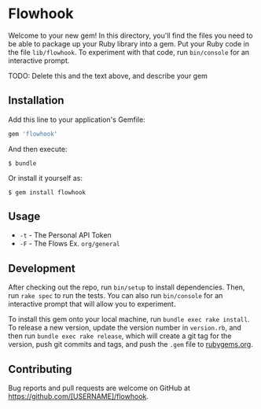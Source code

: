 # Flowhook

Welcome to your new gem! In this directory, you'll find the files you need to be able to package up your Ruby library into a gem. Put your Ruby code in the file `lib/flowhook`. To experiment with that code, run `bin/console` for an interactive prompt.

TODO: Delete this and the text above, and describe your gem

## Installation

Add this line to your application's Gemfile:

```ruby
gem 'flowhook'
```

And then execute:

    $ bundle

Or install it yourself as:

    $ gem install flowhook

## Usage

* `-t` - The Personal API Token
* `-F` - The Flows Ex. `org/general`

## Development

After checking out the repo, run `bin/setup` to install dependencies. Then, run `rake spec` to run the tests. You can also run `bin/console` for an interactive prompt that will allow you to experiment.

To install this gem onto your local machine, run `bundle exec rake install`. To release a new version, update the version number in `version.rb`, and then run `bundle exec rake release`, which will create a git tag for the version, push git commits and tags, and push the `.gem` file to [rubygems.org](https://rubygems.org).

## Contributing

Bug reports and pull requests are welcome on GitHub at https://github.com/[USERNAME]/flowhook.
